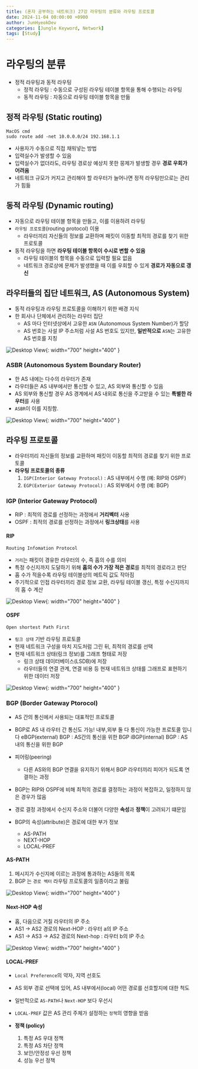 ```yaml
---
title: (혼자 공부하는 네트워크) 27강 라우팅의 분류와 라우팅 프로토콜
date: 2024-11-04 00:00:00 +0900
author: JunHyeokDev
categories: [Jungle Keyword, Network]
tags: [Study]
---
```


# 라우팅의 분류

- 정적 라우팅과 동적 라우팅
    - 정적 라우팅 : 수동으로 구성된 라우팅 테이블 항목을 통해 수행되는 라우팅
    - 동적 라우팅 : 자동으로 라우팅 테이블 항목을 만듦

## 정적 라우팅 (Static routing)


```
MacOS cmd
sudo route add -net 10.0.0.0/24 192.168.1.1
```

- 사용자가 수동으로 직접 채워넣는 방법
- 입력실수가 발생할 수 있음
- 입력실수가 없더라도, 라우팅 경로상 예상치 못한 뭉제가 발생할 경우 **경로 우회가 어려움**
- 네트워크 규모가 커지고 관리해야 할 라우터가 늘어나면 정적 라우팅만으로는 관리가 힘듦

## 동적 라우팅 (Dynamic routing)

- 자동으로 라우팅 테이블 항목을 만들고, 이를 이용하려 라우팅
- `라우팅 프로토콜`(routing protocol) 이용
    - 라우터끼리 자신들의 정보를 교환하며 패킷이 이동할 최적의 경로를 찾기 위한 프로토콜
- 동적 라우팅을 하면 **라우팅 테이블 항목이 수시로 변할 수 있음**
    - 라우팅 테이블의 항목을 수동으로 입력할 필요 없음
    - 네트워크 경로상에 문제가 발생했을 때 이를 우회할 수 있게 **경로가 자동으로 갱신**


## 라우터들의 집단 네트워크, AS (Autonomous System)
- 동적 라우팅과 라우팅 프로토콜을 이해하기 위한 배경 지식
- 한 회사나 단체에서 관리하는 라우터 집단
    - AS 마다 인터넷상에서 고유한 `ASN` (Autonomous System Number)가 할당
    - AS 번호는 사설 IP 주소처럼 사설 AS 번호도 있지만, **일반적으로** `ASN`는 고유한 AS 번호를 지칭

![Desktop View](/assets/Network/ASN.png){: width="700" height="400" }

### ASBR (Autonomous System Boundary Router)

- 한 AS 내에는 다수의 라우터가 존재
- 라우터들은 AS 내부에서만 통신할 수 있고, AS 외부와 통신할 수 있음
- AS 외부와 통신할 경우 AS 경계에서 AS 내외로 통신을 주고받을 수 있는 **특별한 라우터**를 사용
- `ASBR`이 이를 지칭함.

![Desktop View](/assets/Network/ASBR.png){: width="700" height="400" }

## 라우팅 프로토콜

- 라우터끼리 자신들의 정보를 교환하며 패킷이 이동할 최적의 경로를 찾기 위한 프로토콜
- **라우팅 프로토콜의 종류**
    1. `IGP(Interior Gateway Protocol)` : AS 내부에서 수행 (예: RIP와 OSPF)
    2. `EGP(Exterior Gateway Protocol)` : AS 외부에서 수행 (예: BGP)


### IGP (Interior Gateway Protocol)
- RIP : 최적의 경로를 선정하는 과정에서 **거리벡터** 사용
- OSPF : 최적의 경로를 선정하는 과정에서 **링크상태**를 사용

#### RIP 

`Routing Infomation Protocol`

- `거리`는 패킷이 경유한 라우터의 수, 즉 홉의 수를 의미
- 특정 수신지까지 도달하기 위해 **홉의 수가 가장 적은 경로**를 최적의 경로라고 판단
- 홉 수가 적을수록 라우팅 테이블상의 메트릭 값도 작아짐
- 주기적으로 인접 라우터끼리 경로 정보 교환, 라우팅 테이블 갱신, 특정 수신지까지의 홉 수 계산

![Desktop View](/assets/Network/RIP.png){: width="700" height="400" }

#### OSPF

`Open shortest Path First`

- `링크 상태` 기반 라우팅 프로토콜
- 현재 네트워크 구성을 마치 지도처럼  그린 뒤, 최적의 경로를 선택
- 현재 네트워크 상태(링크 정보)를 그래프 형태로 저장
    - 링크 상태 데이터베이스(LSDB)에 저장
    - 라우터들의 연결 관계, 연결 비용 등 현재 네트워크 상태를 그래프로 표현하기 위한 데이터 저장

![Desktop View](/assets/Network/OSPF.png){: width="700" height="400" }

### BGP (Border Gateway Ptorocol)

- AS 간의 통신에서 사용되는 대표적인 프로토콜 
- BGP로 AS 내 라우터 간 통신도 가능! 내부,외부 둘 다 통신이 가능한 프로토콜 입니다
    eBGP(external) BGP : AS간의 통신을 위한 BGP
    iBGP(internal) BGP : AS내의 통신을 위한 BGP

- 피어링(peering)
    - 다른 AS와의 BGP 연결을 유지하기 위해서 BGP 라우터끼리 피어가 되도록 연결하는 과정

- BGP는 RIP와 OSPF에 비해 최적의 경로를 결정하는 과정이 복잡하고, 일정하지 않은 경우가 많음
- 경로 결정 과정에서 수신지 주소와 더불어 다양한 **속성**과 **정책**이 고려되기 떄문임
- BGP의 속성(attribute)은 경로에 대한 부가 정보
    - AS-PATH
    - NEXT-HOP
    - LOCAL-PREF

#### AS-PATH

1. 메시지가 수신지에 이르는 과정에 통과하는 AS들의 목록
2. BGP 는 `경로 벡터` 라우팅 프로토콜의 일종이라고 불림

![Desktop View](/assets/Network/as-path.png){: width="700" height="400" }

#### Next-HOP 속성

- 홉, 다음으로 거칠 라우터의 IP 주소
- AS1 -> AS2 경로의 Next-HOP : 라우터 a의 IP 주소
- AS1 -> AS3 -> AS2 경로의 Next-hop : 라우터 b의 IP 주소

![Desktop View](/assets/Network/next-hop.png){: width="700" height="400" }

#### LOCAL-PREF

- `Local Preference`의 약자, 지역 선호도
- AS 외부 경로 선택에 있어, AS 내부에서(local) 어떤 경로를 선호할지에 대한 척도
- 일반적으로 `AS-PATH`나 `Next-HOP` 보다 우선시
- `LOCAL-PREF` 값은 AS 관리 주체가 설정하는 `정책`의 영향을 받음

- **정책 (policy)**
    1. 특정 AS 우대 정책
    2. 특정 AS 차단 정책
    3. 보안/안정성 우선 정책
    4. 성능 우선 정책
